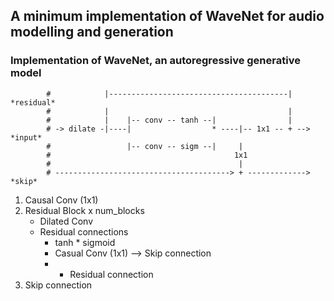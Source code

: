 ## A minimum implementation of WaveNet for audio modelling and generation 


### Implementation of WaveNet, an autoregressive generative model 
            #            |----------------------------------------|     *residual*
            #            |                                        |
            #            |    |-- conv -- tanh --|                |
            # -> dilate -|----|                  * ----|-- 1x1 -- + -->	*input*
            #                 |-- conv -- sigm --|     |
            #                                         1x1
            #                                          |
            # ---------------------------------------> + ------------->	*skip*

1. Causal Conv (1x1)
2. Residual Block x num_blocks
    - Dilated Conv
    - Residual connections 
        - tanh * sigmoid 
        - Casual Conv (1x1) --> Skip connection
        - + Residual connection 
3. Skip connection 



            